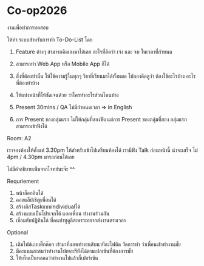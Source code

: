 # Co-op2026
งานเพื่อทำการทดสอบ
 
ให้ทำ ระบบสำหรับการทำ To-Do-List โดย

1. Feature ต่างๆ สามารถคิดเองมาได้เลย อะไรที่คิดว่า เจ๋ง และ จบ ในเวลาที่กำหนด

2. สามารถทำ Web App หรือ Mobile App ก็ได้

3. สิ่งที่ต้องทำนั้น ให้ใช้ความรู้ในทุกๆ วิชาที่เรียนมาได้ทั้งหมด ไปลองคิดดูว่า ต้องใช้อะไรบ้าง อะไรที่ต้องทำบ้าง

4. ให้แบ่งหน้าที่ให้ชัดเจนด้วย ว่าใครทำอะไรส่วนไหนบ้าง  

5. Present 30mins / QA ไม่มีกำหนดเวลา  => in English 

6. การ Present ของกลุ่มแรก ไม่ให้กลุ่มที่สองฟัง  แต่การ Present ของกลุ่มที่สอง กลุ่มแรกสามารถเข้าฟังได้
 
Room: A2 
 
เราจองห้องให้ตั้งแต่ 3.30pm ให้สำหรับเข้าไปเตรียมห้องได้   เรามีฟัง Talk ก่อนหน้านี้ น่าจะเสร็จ ไม่ 4pm / 4.30pm มารอก่อนได้เลย 
 
ไม่มีคำอธิบายเพิ่มจากโจทย์นะจ๊ะ  ^^


 Requriement
 1. หน้าล็อกอินได้
 2. คอลแล็ปเชิญเพื่อนได้
 3. สร้างลิสTaskแบบindividualได้
 4. สร้างแบบเป็นโปรเจกได้ แอดเพื่อน ทำงานร่วมกัน
 5. เชื่อมกับปฏิทินได้ ที่คนทำทูดูลิสเพราะอยากส่งงานตรงเวลา

Optional
1. เติมไฟล์แบบติ๊กต๊อก เข้ามาที่แอพทำงานสิบนาทีละไฟติด วัดการทำ ว่าเพื่อนเข้าทำงานมั้ย
2. มีคะแนนสะสมว่าทำงานไปเยอะรึยังได้ตามเปอเซ้นที่ต้องการมั้ย
3. ให้เห็นเป็นหลอดว่าทำงานไปแล้วกี่เปอร์เซ้น
